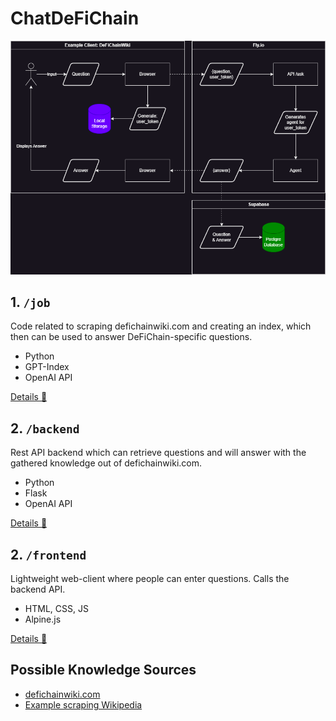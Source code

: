# ChatDeFiChain

![](./redme_files/process.drawio.png)

## 1. `/job`

Code related to scraping defichainwiki.com and creating an index, which then can be used to answer DeFiChain-specific questions.

- Python
- GPT-Index
- OpenAI API

[Details 🔎](./job/Readme.md)

## 2. `/backend`

Rest API backend which can retrieve questions and will answer with the gathered knowledge out of defichainwiki.com.

- Python
- Flask
- OpenAI API

[Details 🔎](./backend/Readme.md)

## 2. `/frontend`

Lightweight web-client where people can enter questions. Calls the backend API.

- HTML, CSS, JS
- Alpine.js

[Details 🔎](./frontend/Readme.md)

## Possible Knowledge Sources

- [defichainwiki.com](https://www.defichainwiki.com/)
- [Example scraping Wikipedia](https://github.com/openai/openai-cookbook/blob/main/examples/fine-tuned_qa/olympics-1-collect-data.ipynb)
